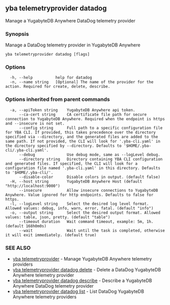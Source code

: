 ## yba telemetryprovider datadog

Manage a YugabyteDB Anywhere DataDog telemetry provider

### Synopsis

Manage a DataDog telemetry provider in YugabyteDB Anywhere

```
yba telemetryprovider datadog [flags]
```

### Options

```
  -h, --help          help for datadog
  -n, --name string   [Optional] The name of the provider for the action. Required for create, delete, describe.
```

### Options inherited from parent commands

```
  -a, --apiToken string    YugabyteDB Anywhere api token.
      --ca-cert string     CA certificate file path for secure connection to YugabyteDB Anywhere. Required when the endpoint is https and --insecure is not set.
      --config string      Full path to a specific configuration file for YBA CLI. If provided, this takes precedence over the directory specified via --directory, and the generated files are added to the same path. If not provided, the CLI will look for '.yba-cli.yaml' in the directory specified by --directory. Defaults to '$HOME/.yba-cli/.yba-cli.yaml'.
      --debug              Use debug mode, same as --logLevel debug.
      --directory string   Directory containing YBA CLI configuration and generated files. If specified, the CLI will look for a configuration file named '.yba-cli.yaml' in this directory. Defaults to '$HOME/.yba-cli/'.
      --disable-color      Disable colors in output. (default false)
  -H, --host string        YugabyteDB Anywhere Host (default "http://localhost:9000")
      --insecure           Allow insecure connections to YugabyteDB Anywhere. Value ignored for http endpoints. Defaults to false for https.
  -l, --logLevel string    Select the desired log level format. Allowed values: debug, info, warn, error, fatal. (default "info")
  -o, --output string      Select the desired output format. Allowed values: table, json, pretty. (default "table")
      --timeout duration   Wait command timeout, example: 5m, 1h. (default 168h0m0s)
      --wait               Wait until the task is completed, otherwise it will exit immediately. (default true)
```

### SEE ALSO

* [yba telemetryprovider](yba_telemetryprovider.md)	 - Manage YugabyteDB Anywhere telemetry providers
* [yba telemetryprovider datadog delete](yba_telemetryprovider_datadog_delete.md)	 - Delete a DataDog YugabyteDB Anywhere telemetry provider
* [yba telemetryprovider datadog describe](yba_telemetryprovider_datadog_describe.md)	 - Describe a YugabyteDB Anywhere DataDog telemetry provider
* [yba telemetryprovider datadog list](yba_telemetryprovider_datadog_list.md)	 - List DataDog YugabyteDB Anywhere telemetry providers

